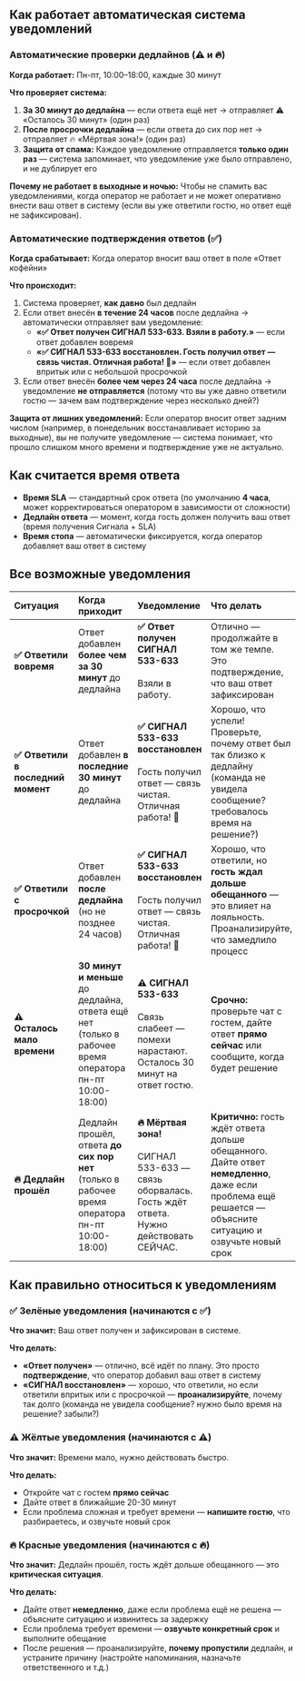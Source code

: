 ## Как работает автоматическая система уведомлений

### Автоматические проверки дедлайнов (⚠️ и 🔥)

**Когда работает:** Пн-пт, 10:00–18:00, каждые 30 минут

**Что проверяет система:**

1. **За 30 минут до дедлайна** — если ответа ещё нет → отправляет ⚠️ «Осталось 30 минут» (один раз)
2. **После просрочки дедлайна** — если ответа до сих пор нет → отправляет 🔥 «Мёртвая зона!» (один раз)
3. **Защита от спама:** Каждое уведомление отправляется **только один раз** — система запоминает, что уведомление уже было отправлено, и не дублирует его

**Почему не работает в выходные и ночью:**
Чтобы не спамить вас уведомлениями, когда оператор не работает и не может оперативно внести ваш ответ в систему (если вы уже ответили гостю, но ответ ещё не зафиксирован).
### Автоматические подтверждения ответов (✅)

**Когда срабатывает:** Когда оператор вносит ваш ответ в поле «Ответ кофейни»

**Что происходит:**

1. Система проверяет, **как давно** был дедлайн
2. Если ответ внесён **в течение 24 часов** после дедлайна → автоматически отправляет вам уведомление:
    - **«✅ Ответ получен СИГНАЛ 533-633. Взяли в работу.»** — если ответ добавлен вовремя
    - **«✅ СИГНАЛ 533-633 восстановлен. Гость получил ответ — связь чистая. Отличная работа! 🎯»** — если ответ добавлен впритык или с небольшой просрочкой
3. Если ответ внесён **более чем через 24 часа** после дедлайна → уведомление **не отправляется** (потому что вы уже давно ответили гостю — зачем вам подтверждение через несколько дней?)

**Защита от лишних уведомлений:**
Если оператор вносит ответ задним числом (например, в понедельник восстанавливает историю за выходные), вы не получите уведомление — система понимает, что прошло слишком много времени и подтверждение уже не актуально.
## Как считается время ответа

- **Время SLA** — стандартный срок ответа (по умолчанию **4 часа**, может корректироваться оператором в зависимости от сложности)
- **Дедлайн ответа** — момент, когда гость должен получить ваш ответ (время получения Сигнала + SLA)
- **Время стопа** — автоматически фиксируется, когда оператор добавляет ваш ответ в систему

## Все возможные уведомления

| Ситуация | Когда приходит | Уведомление | Что делать |
| :-- | :-- | :-- | :-- |
| **✅ Ответили вовремя** | Ответ добавлен **более чем за 30 минут** до дедлайна | **✅ Ответ получен СИГНАЛ 533-633**<br><br>Взяли в работу. | Отлично — продолжайте в том же темпе. Это подтверждение, что ваш ответ зафиксирован |
| **✅ Ответили в последний момент** | Ответ добавлен **в последние 30 минут** до дедлайна | **✅ СИГНАЛ 533-633 восстановлен**<br><br>Гость получил ответ — связь чистая.<br>Отличная работа! 🎯 | Хорошо, что успели! Проверьте, почему ответ был так близко к дедлайну (команда не увидела сообщение? требовалось время на решение?) |
| **✅ Ответили с просрочкой** | Ответ добавлен **после дедлайна** (но не позднее 24 часов) | **✅ СИГНАЛ 533-633 восстановлен**<br><br>Гость получил ответ — связь чистая.<br>Отличная работа! 🎯 | Хорошо, что ответили, но **гость ждал дольше обещанного** — это влияет на лояльность. Проанализируйте, что замедлило процесс |
| **⚠️ Осталось мало времени** | **30 минут и меньше** до дедлайна, ответа ещё нет (только в рабочее время оператора пн-пт 10:00-18:00) | **⚠️ СИГНАЛ 533-633**<br><br>Связь слабеет — помехи нарастают.<br>Осталось 30 минут на ответ гостю. | **Срочно:** проверьте чат с гостем, дайте ответ **прямо сейчас** или сообщите, когда будет решение |
| **🔥 Дедлайн прошёл** | Дедлайн прошёл, ответа **до сих пор нет** (только в рабочее время оператора пн-пт 10:00-18:00) | **🔥 Мёртвая зона!**<br><br>СИГНАЛ 533-633 — связь оборвалась.<br>Гость ждёт ответа. Нужно действовать СЕЙЧАС. | **Критично:** гость ждёт ответа дольше обещанного. Дайте ответ **немедленно**, даже если проблема ещё решается — объясните ситуацию и озвучьте новый срок |
## Как правильно относиться к уведомлениям

### ✅ Зелёные уведомления (начинаются с ✅)

**Что значит:** Ваш ответ получен и зафиксирован в системе.

**Что делать:**

- **«Ответ получен»** — отлично, всё идёт по плану. Это просто **подтверждение**, что оператор добавил ваш ответ в систему
- **«СИГНАЛ восстановлен»** — хорошо, что ответили, но если ответили впритык или с просрочкой — **проанализируйте**, почему так долго (команда не увидела сообщение? нужно было время на решение? забыли?)
### ⚠️ Жёлтые уведомления (начинаются с ⚠️)

**Что значит:** Времени мало, нужно действовать быстро.

**Что делать:**

- Откройте чат с гостем **прямо сейчас**
- Дайте ответ в ближайшие 20-30 минут
- Если проблема сложная и требует времени — **напишите гостю**, что разбираетесь, и озвучьте новый срок
### 🔥 Красные уведомления (начинаются с 🔥)

**Что значит:** Дедлайн прошёл, гость ждёт дольше обещанного — это **критическая ситуация**.

**Что делать:**

- Дайте ответ **немедленно**, даже если проблема ещё не решена — объясните ситуацию и извинитесь за задержку
- Если проблема требует времени — **озвучьте конкретный срок** и выполните обещание
- После решения — проанализируйте, **почему пропустили** дедлайн, и устраните причину (настройте напоминания, назначьте ответственного и т.д.)
